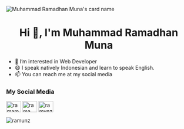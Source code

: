 ![Muhammad Ramadhan Muna's card name](https://cardivo.vercel.app/api?name=Muhammad%20Ramadhan%20Muna&description=Hi,I'm%20Muhammad%20Ramadhan%20Muna&image=https://avatars.githubusercontent.com/u/72817655?s=400&u=0c9e9a08a6555b225d481f48a8a948f1300c788f&v=4&backgroundColor=%230D1117&iconColor=%23eff4f6&instagram=ramamunz&twitter=ramamunz&github=ramunz&pattern=rain&colorPattern=%23355261&fontColor=%23eff4f6)

<h1 align="center">Hi 👋, I'm Muhammad Ramadhan Muna</h1>

- 👀 I’m interested in Web Developer
- 😄 I speak natively Indonesian and learn to speak English.
- 📫 You can reach me at my social media
<h3 align="left">My Social Media</h3>
<p align="left">
<a href="https://twitter.com/ramamunaaa" target="blank"><img align="center" src="https://raw.githubusercontent.com/rahuldkjain/github-profile-readme-generator/master/src/images/icons/Social/twitter.svg" alt="ramamunaaa" height="30" width="40" /></a>
<a href="https://www.facebook.com/muh.ramadhanmuna/" target="blank"><img align="center" src="https://raw.githubusercontent.com/rahuldkjain/github-profile-readme-generator/master/src/images/icons/Social/facebook.svg" alt="rama muna" height="30" width="40" /></a>
<a href="https://instagram.com/ramamunz" target="blank"><img align="center" src="https://raw.githubusercontent.com/rahuldkjain/github-profile-readme-generator/master/src/images/icons/Social/instagram.svg" alt="ramvnzxx" height="30" width="40" /></a>
</p>

<p><img align="left" src="https://github-readme-stats.vercel.app/api/top-langs?username=ramunz&show_icons=true&locale=en&layout=compact" alt="ramunz" /></p>

<!---
ramunz/ramunz is a ✨ special ✨ repository because its `README.md` (this file) appears on your GitHub profile.
You can click the Preview link to take a look at your changes.
--->
